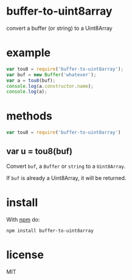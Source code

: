 # buffer-to-uint8array

convert a buffer (or string) to a Uint8Array

# example

``` js
var tou8 = require('buffer-to-uint8array');
var buf = new Buffer('whatever');
var a = tou8(buf);
console.log(a.constructor.name);
console.log(a);
```

# methods

``` js
var tou8 = require('buffer-to-uint8array')
```

## var u = tou8(buf)

Convert `buf`, a `Buffer` or `string` to a `Uint8Array`.

If `buf` is already a Uint8Array, it will be returned.

# install

With [npm](https://npmjs.org) do:

```
npm install buffer-to-uint8array
```

# license

MIT
